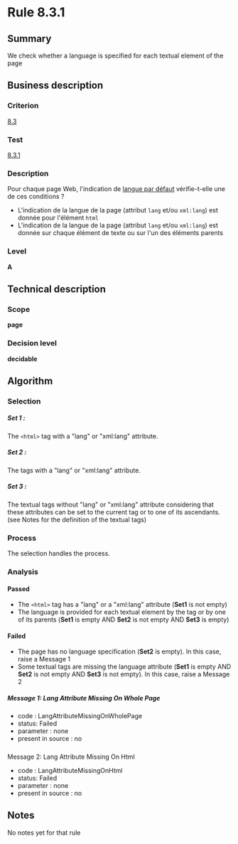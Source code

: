 # Rule 8.3.1
## Summary

We check whether a language is specified for each textual element of the
page

## Business description

### Criterion

[8.3](http://references.modernisation.gouv.fr/referentiel-technique-0#crit-8-3)

### Test

[8.3.1](http://references.modernisation.gouv.fr/referentiel-technique-0#test-8-3-1)

### Description

Pour chaque page Web, l'indication de <a href="http://references.modernisation.gouv.fr/referentiel-technique-0#mLangueDefaut"> langue par d&eacute;faut</a> v&eacute;rifie-t-elle une de ces conditions ? 
 
 *  L'indication de la langue de la page (attribut `lang` et/ou `xml:lang`) est donn&eacute;e pour l'&eacute;l&eacute;ment `html` 
 *  L'indication de la langue de la page (attribut `lang` et/ou `xml:lang`) est donn&eacute;e sur chaque &eacute;l&eacute;ment de texte ou sur l'un des &eacute;l&eacute;ments parents 


### Level

**A**

## Technical description

### Scope

**page**

### Decision level

**decidable**

## Algorithm

### Selection

##### Set 1 :

The `<html>` tag with a "lang" or "xml:lang" attribute.

##### Set 2 :

The tags with a "lang" or "xml:lang" attribute.

##### Set 3 :

The textual tags without "lang" or "xml:lang" attribute considering that
these attributes can be set to the current tag or to one of its
ascendants. (see Notes for the definition of the textual tags)

### Process

The selection handles the process.

### Analysis

#### Passed

-   The `<html>` tag has a "lang" or a "xml:lang" attribute (**Set1** is not
    empty)
-   The language is provided for each textual element by the tag or by
    one of its parents (**Set1** is empty AND **Set2** is not empty AND **Set3** is
    empty)

#### Failed

-   The page has no language specification (**Set2** is empty). In this
    case, raise a Message 1
-   Some textual tags are missing the language attribute (**Set1** is empty
    AND **Set2** is not empty AND **Set3** is not empty). In this case, raise a
    Message 2

##### Message 1: Lang Attribute Missing On Whole Page

-   code : LangAttributeMissingOnWholePage
-   status: Failed
-   parameter : none
-   present in source : no

##### 

Message 2: Lang Attribute Missing On Html

-   code : LangAttributeMissingOnHtml
-   status: Failed
-   parameter : none
-   present in source : no

## Notes

No notes yet for that rule
